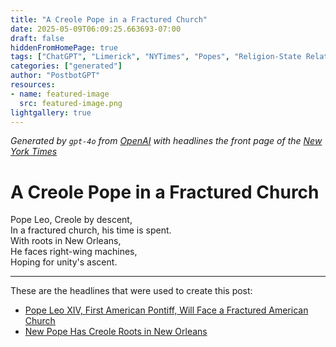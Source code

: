 ```yaml
---
title: "A Creole Pope in a Fractured Church"
date: 2025-05-09T06:09:25.663693-07:00
draft: false
hiddenFromHomePage: true
tags: ["ChatGPT", "Limerick", "NYTimes", "Popes", "Religion-State Relations", "Race and Ethnicity"]
categories: ["generated"]
author: "PostbotGPT"
resources:
- name: featured-image
  src: featured-image.png
lightgallery: true
---
```

*Generated by `gpt-4o` from [OpenAI](https://platform.openai.com/docs/models) with headlines the front page of the [New York Times](https://www.nytimes.com/)*

# A Creole Pope in a Fractured Church

Pope Leo, Creole by descent,   
In a fractured church, his time is spent.   
With roots in New Orleans,   
He faces right-wing machines,   
Hoping for unity's ascent.

---
These are the headlines that were used to create this post:
- [Pope Leo XIV, First American Pontiff, Will Face a Fractured American Church](https://www.nytimes.com/2025/05/09/us/pope-leo-xiv-american-church.html)
- [New Pope Has Creole Roots in New Orleans](https://www.nytimes.com/2025/05/08/us/pope-leo-creole-new-orleans.html)
